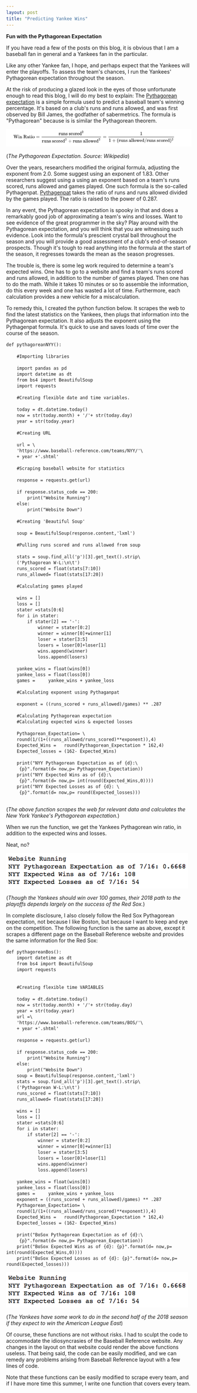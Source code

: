 ```yaml
---
layout: post
title: "Predicting Yankee Wins"
---
```


**Fun with the Pythagorean Expectation**


If you have read a few of the posts on this blog, it is obvious that I am a baseball fan in general and a Yankees fan in the particular.

Like any other Yankee fan, I hope, and perhaps expect that the Yankees will enter the playoffs. To assess the team's chances, I run the Yankees' Pythagorean expectation throughout the season.

At the risk of producing a glazed look in the eyes of those unfortunate enough to read this blog, I will do my best to explain: The [Pythagorean expectation](https://en.wikipedia.org/wiki/Pythagorean_expectation) is a simple formula used to predict a baseball team's winning percentage. It's based on a club's runs and runs allowed, and was first observed by Bill James, the godfather of sabermetrics. The formula is "Pythagorean" because is is similar the Pythagorean theorem.


![formula](../images/Pythag/form.png)

(*The Pythagorean Expectation. Source: Wikipedia*)

Over the years, researchers modified the original formula, adjusting the exponent from 2.0. Some suggest using an exponent of 1.83. Other researchers suggest using a using an exponent based on a team's runs scored, runs allowed and games played. One such formula is the  so-called Pythagenpat. [Pythagenpat](https://en.wikipedia.org/wiki/Pythagenpat) takes the ratio of runs and runs allowed divided by the games played. The ratio is raised to the power of 0.287.

In any event, the Pythagorean expectation is spooky in that and does a remarkably good job of approximating a team's wins and losses. Want to see evidence of the great programmer in the sky? Play around with the Pythagorean expectation, and you will think that you are witnessing such evidence. Look into the formula's prescient crystal ball throughout the season and you will provide a good assessment of a club's end-of-season prospects. Though it's tough to read anything into the formula at the start of the season, it regresses towards the mean as the season progresses.

The trouble is, there is some leg work required to determine a team's expected wins. One has to go to a website and find a team's runs scored and runs allowed, in addition to the number of games played. Then one has to do the math. While it takes 10 minutes or so to assemble the information, do this every week and one has wasted a lot of time. Furthermore, each calculation provides a new vehicle for a miscalculation.

To remedy this, I created the python function below. It scrapes the web to find the latest statistics on the Yankees, then plugs that information into the Pythagorean expectation. It also adjusts the exponent using the Pythagenpat formula. It's quick to use and saves loads of time over the course of the season.


```
def pythagoreanNYY():

    #Importing libraries

    import pandas as pd
    import datetime as dt
    from bs4 import BeautifulSoup
    import requests

    #Creating flexible date and time variables.

    today = dt.datetime.today()
    now = str(today.month) + '/'+ str(today.day)
    year = str(today.year)

    #Creating URL

    url = \
    'https://www.baseball-reference.com/teams/NYY/'\
    + year +'.shtml'

    #Scraping baseball website for statistics

    response = requests.get(url)

    if response.status_code == 200:
        print("Website Running")
    else:
        print("Website Down")

    #Creating 'Beautiful Soup'

    soup = BeautifulSoup(response.content,'lxml')

    #Pulling runs scored and runs allowed from soup

    stats = soup.find_all('p')[3].get_text().strip\
    ('Pythagorean W-L:\n\t')
    runs_scored = float(stats[7:10])
    runs_allowed= float(stats[17:20])

    #Calculating games played

    wins = []
    loss = []
    stater =stats[0:6]
    for i in stater:
        if stater[2] == '-':
            winner = stater[0:2]
            winner = winner[0]+winner[1]
            loser = stater[3:5]
            losers = loser[0]+loser[1]
            wins.append(winner)
            loss.append(losers)

    yankee_wins = float(wins[0])
    yankee_loss = float(loss[0])
    games =     yankee_wins + yankee_loss

    #Calculating exponent using Pythaganpat

    exponent = ((runs_scored + runs_allowed)/games) ** .287

    #Calculating Pythagorean expectation
    #Calculating expected wins & expected losses

    Pythagorean_Expectation= \
    round(1/(1+((runs_allowed/runs_scored)**exponent)),4)
    Expected_Wins =   round(Pythagorean_Expectation * 162,4)
    Expected_losses = (162- Expected_Wins)

    print("NYY Pythagorean Expectation as of {d}:\
     {p}".format(d= now,p= Pythagorean_Expectation))
    print("NYY Expected Wins as of {d}:\
     {p}".format(d= now,p= int(round(Expected_Wins,0))))                                    
    print("NYY Expected Losses as of {d}: \
     {p}".format(d= now,p= round(Expected_losses)))                                    


```
(*The above function scrapes the web for relevant data and calculates the New York Yankee's Pythagorean expectation.*)

When we run the function, we get the Yankees Pythagorean win ratio, in addition to the expected wins and losses.

Neat, no?


![Calc](../images/Pythag/BoCalc.png)

(*Though the Yankees should win over 100 games, their 2018 path to the playoffs depends largely on the success of the Red Sox.*)


In complete disclosure, I also closely follow the Red Sox Pythagorean expectation, not because I like Boston, but because I want to keep and eye on the competition. The following function is the same as above, except it scrapes a different page on the Baseball Reference website and provides the same information for the Red Sox:

```
def pythagoreanBos():
    import datetime as dt
    from bs4 import BeautifulSoup
    import requests


    #Creating flexible time VARIABLES

    today = dt.datetime.today()
    now = str(today.month) + '/'+ str(today.day)
    year = str(today.year)
    url =\
    'https://www.baseball-reference.com/teams/BOS/'\
    + year +'.shtml'

    response = requests.get(url)

    if response.status_code == 200:
        print("Website Running")
    else:
        print("Website Down")
    soup = BeautifulSoup(response.content,'lxml')
    stats = soup.find_all('p')[3].get_text().strip\
    ('Pythagorean W-L:\n\t')
    runs_scored = float(stats[7:10])
    runs_allowed= float(stats[17:20])

    wins = []
    loss = []
    stater =stats[0:6]
    for i in stater:
        if stater[2] == '-':
            winner = stater[0:2]
            winner = winner[0]+winner[1]
            loser = stater[3:5]
            losers = loser[0]+loser[1]
            wins.append(winner)
            loss.append(losers)

    yankee_wins = float(wins[0])
    yankee_loss = float(loss[0])
    games =     yankee_wins + yankee_loss
    exponent = ((runs_scored + runs_allowed)/games) ** .287
    Pythagorean_Expectation= \
    round(1/(1+((runs_allowed/runs_scored)**exponent)),4)
    Expected_Wins =   round(Pythagorean_Expectation * 162,4)
    Expected_losses = (162- Expected_Wins)

    print("BoSox Pythagorean Expectation as of {d}:\
     {p}".format(d= now,p= Pythagorean_Expectation))
    print("BoSox Expected Wins as of {d}: {p}".format(d= now,p= int(round(Expected_Wins,0))))                                    
    print("BoSox Expected Losses as of {d}: {p}".format(d= now,p= round(Expected_losses)))                                    
```
![BoCalc](../images/Pythag/BoCalc.png)

(*The Yankees have some work to do in the second half of the 2018 season if they expect to win the American League East*)

Of course, these functions are not without risks. I had to sculpt the code to accommodate the idiosyncrasies of the Baseball Reference website. Any changes in the layout on that website could render the above functions useless. That being said, the code can be easily modified, and we can remedy any problems arising from Baseball Reference layout with a few lines of code.

Note that these functions can be easily modified to scrape every team, and if I have more time this summer, I write one function that covers every team.
